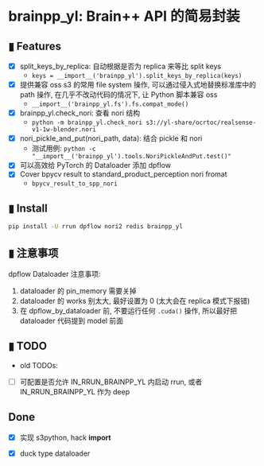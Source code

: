 # **brainpp_yl**: Brain++ API 的简易封装

## ▮ Features
- [x] split_keys_by_replica: 自动根据是否为 replica 来等比 split keys
   - `keys = __import__('brainpp_yl').split_keys_by_replica(keys)`
- [x] 提供兼容 oss s3 的常用 file system 操作, 可以通过侵入式地替换标准库中的 path 操作, 在几乎不改动代码的情况下, 让 Python 脚本兼容 oss
   - `__import__('brainpp_yl.fs').fs.compat_mode()`
- [x] brainpp_yl.check_nori: 查看 nori 结构
   - `python -m brainpp_yl.check_nori s3://yl-share/ocrtoc/realsense-v1-1w-blender.nori`
- [x] nori_pickle_and_put(nori_path, data): 结合 pickle 和 nori
   - 测试用例: `python -c "__import__('brainpp_yl').tools.NoriPickleAndPut.test()"`
- [x] 可以高效给 PyTorch 的 Dataloader 添加 dpflow
- [x] Cover bpycv result to standard_product_perception nori fromat
   - `bpycv_result_to_spp_nori`

## ▮ Install

```bash
pip install -U rrun dpflow nori2 redis brainpp_yl
```


## ▮ 注意事项
dpflow Dataloader 注意事项:
1. dataloader 的 pin_memory 需要关掉
1. dataloader 的 works 别太大, 最好设置为 0 (太大会在 replica 模式下报错)
1. 在 dpflow_by_dataloader 前, 不要运行任何 `.cuda()` 操作, 所以最好把 dataloader 代码提到 model 前面


## ▮ TODO
 - old TODOs:
 - [ ] 可配置是否允许 IN_RRUN_BRAINPP_YL  内启动 rrun, 或者 IN_RRUN_BRAINPP_YL 作为 deep

## Done
 - [x] 实现 s3python, hack __import__
 - [x] duck type dataloader

